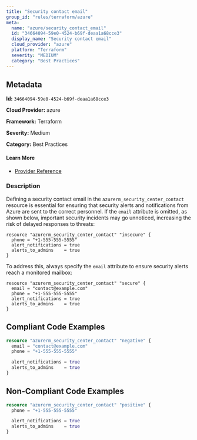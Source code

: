 ```yaml
---
title: "Security contact email"
group_id: "rules/terraform/azure"
meta:
  name: "azure/security_contact_email"
  id: "34664094-59e0-4524-b69f-deaa1a68cce3"
  display_name: "Security contact email"
  cloud_provider: "azure"
  platform: "Terraform"
  severity: "MEDIUM"
  category: "Best Practices"
---
```

## Metadata

**Id:** `34664094-59e0-4524-b69f-deaa1a68cce3`

**Cloud Provider:** azure

**Framework:** Terraform

**Severity:** Medium

**Category:** Best Practices

#### Learn More

 - [Provider Reference](https://registry.terraform.io/providers/hashicorp/azurerm/latest/docs/resources/security_center_contact#email)

### Description

 Defining a security contact email in the `azurerm_security_center_contact` resource is essential for ensuring that security alerts and notifications from Azure are sent to the correct personnel. If the `email` attribute is omitted, as shown below, important security incidents may go unnoticed, increasing the risk of delayed responses to threats:

```
resource "azurerm_security_center_contact" "insecure" {
  phone = "+1-555-555-5555"
  alert_notifications = true
  alerts_to_admins    = true
}
```

To address this, always specify the `email` attribute to ensure security alerts reach a monitored mailbox:

```
resource "azurerm_security_center_contact" "secure" {
  email = "contact@example.com"
  phone = "+1-555-555-5555"
  alert_notifications = true
  alerts_to_admins    = true
}
```


## Compliant Code Examples
```terraform
resource "azurerm_security_center_contact" "negative" {
  email = "contact@example.com"
  phone = "+1-555-555-5555"

  alert_notifications = true
  alerts_to_admins    = true
}

```
## Non-Compliant Code Examples
```terraform
resource "azurerm_security_center_contact" "positive" {
  phone = "+1-555-555-5555"

  alert_notifications = true
  alerts_to_admins    = true
}

```
